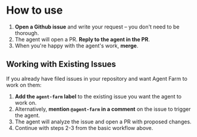 # How to use

1. **Open a Github issue** and write your request – you don't need to be thorough.
2. The agent will open a PR. **Reply to the agent in the PR**.
3. When you're happy with the agent's work, **merge**.

## Working with Existing Issues

If you already have filed issues in your repository and want Agent Farm to work on them:

1. **Add the `agent-farm` label** to the existing issue you want the agent to work on.
2. Alternatively, **mention `@agent-farm` in a comment** on the issue to trigger the agent.
3. The agent will analyze the issue and open a PR with proposed changes.
4. Continue with steps 2-3 from the basic workflow above.